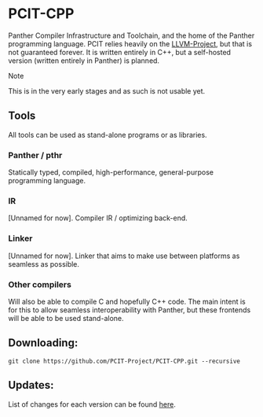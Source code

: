# PCIT-CPP

Panther Compiler Infrastructure and Toolchain, and the home of the Panther programming language. PCIT relies heavily on the [LLVM-Project](https://github.com/llvm/llvm-project), but that is not guaranteed forever. It is written entirely in C++, but a self-hosted version (written entirely in Panther) is planned.

> [!NOTE]
> This is in the very early stages and as such is not usable yet.


## Tools
All tools can be used as stand-alone programs or as libraries.

### Panther / pthr
Statically typed, compiled, high-performance, general-purpose programming language.

### IR
[Unnamed for now]. Compiler IR / optimizing back-end.

### Linker
[Unnamed for now]. Linker that aims to make use between platforms as seamless as possible.

### Other compilers
Will also be able to compile C and hopefully C++ code. The main intent is for this to allow seamless interoperability with Panther, but these frontends will be able to be used stand-alone.


## Downloading:
`git clone https://github.com/PCIT-Project/PCIT-CPP.git --recursive`

## Updates:
List of changes for each version can be found [here](CHANGELOG.md).